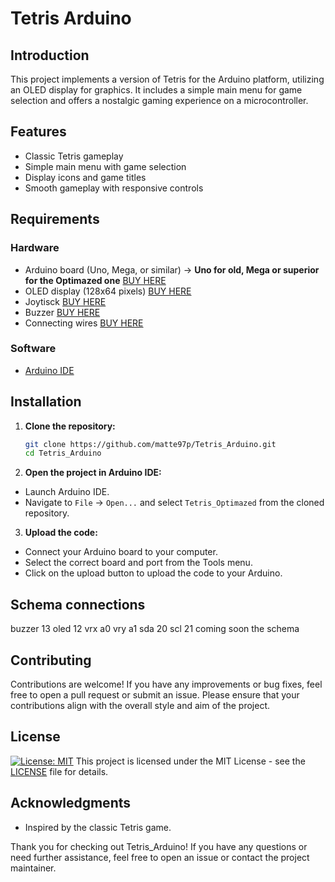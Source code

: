# Tetris Arduino

## Introduction
This project implements a version of Tetris for the Arduino platform, utilizing an OLED display for graphics. It includes a simple main menu for game selection and offers a nostalgic gaming experience on a microcontroller.

## Features
- Classic Tetris gameplay
- Simple main menu with game selection
- Display icons and game titles
- Smooth gameplay with responsive controls

## Requirements
### Hardware
- Arduino board (Uno, Mega, or similar) -> **Uno for old, Mega or superior for the Optimazed one** [BUY HERE](https://www.amazon.it/Elegoo-ATmega2560-ATMEGA16U2-Compatibile-Arduino/dp/B071W7WP35/ref=asc_df_B071W7WP35/?tag=googshopit-21&linkCode=df0&hvadid=700813659502&hvpos=&hvnetw=g&hvrand=1402956313917872359&hvpone=&hvptwo=&hvqmt=&hvdev=c&hvdvcmdl=&hvlocint=&hvlocphy=1008782&hvtargid=pla-349310031264&psc=1&mcid=c60252f1df633f8cafbeab5795ab3c5c&gad_source=1)
- OLED display (128x64 pixels) [BUY HERE](https://www.amazon.it/dp/B078J78R45/ref=sspa_dk_detail_2?pd_rd_i=B078J78R45&pd_rd_w=5wNUR&content-id=amzn1.sym.10c44ba0-99a9-46d2-be7c-ad851b65838d&pf_rd_p=10c44ba0-99a9-46d2-be7c-ad851b65838d&pf_rd_r=P9WM066EMKMMMB1BPJJ1&pd_rd_wg=HmjmV&pd_rd_r=1f808f12-ca05-4b66-a88b-d1aa4ce0c32e&s=electronics&sp_csd=d2lkZ2V0TmFtZT1zcF9kZXRhaWw&th=1)
- Joytisck [BUY HERE](https://www.amazon.it/dp/B06WRRKS9G?psc=1&ref=ppx_yo2ov_dt_b_product_details)
- Buzzer [BUY HERE](https://www.amazon.it/dp/B07ZTR24HX?ref=ppx_yo2ov_dt_b_product_details&th=1)
- Connecting wires [BUY HERE](https://www.amazon.it/dp/B0BRMKX5RT?ref=ppx_yo2ov_dt_b_product_details&th=1)

### Software
- [Arduino IDE](https://www.arduino.cc/en/software)

## Installation
1. **Clone the repository:**
   ```sh
   git clone https://github.com/matte97p/Tetris_Arduino.git
   cd Tetris_Arduino
   ```

2. **Open the project in Arduino IDE:**
- Launch Arduino IDE.
- Navigate to `File` -> `Open...` and select `Tetris_Optimazed` from the cloned repository.

3. **Upload the code:**
- Connect your Arduino board to your computer.
- Select the correct board and port from the Tools menu.
- Click on the upload button to upload the code to your Arduino.

## Schema connections
buzzer 13
oled 12
vrx a0
vry a1
sda 20
scl 21
coming soon the schema

## Contributing
Contributions are welcome! If you have any improvements or bug fixes, feel free to open a pull request or submit an issue. Please ensure that your contributions align with the overall style and aim of the project.

## License
[![License: MIT](https://img.shields.io/badge/License-MIT-yellow.svg)](https://opensource.org/licenses/MIT)
This project is licensed under the MIT License - see the [LICENSE](license.md) file for details.

## Acknowledgments
- Inspired by the classic Tetris game.

Thank you for checking out Tetris_Arduino! If you have any questions or need further assistance, feel free to open an issue or contact the project maintainer.
